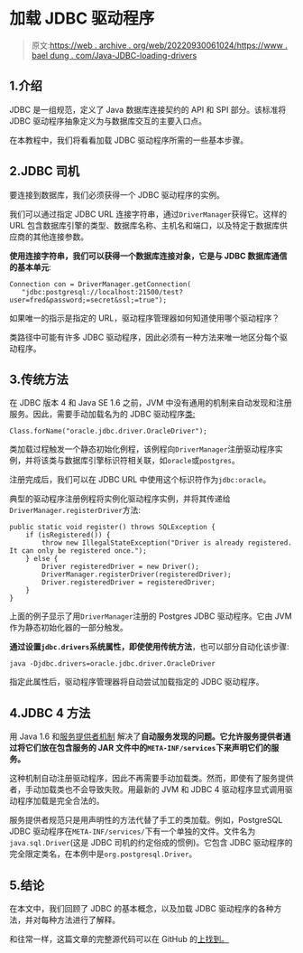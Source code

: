 # 加载 JDBC 驱动程序

> 原文:[https://web . archive . org/web/20220930061024/https://www . bael dung . com/Java-JDBC-loading-drivers](https://web.archive.org/web/20220930061024/https://www.baeldung.com/java-jdbc-loading-drivers)

## 1.介绍

JDBC 是一组规范，定义了 Java 数据库连接契约的 API 和 SPI 部分。该标准将 JDBC 驱动程序抽象定义为与数据库交互的主要入口点。

在本教程中，我们将看看加载 JDBC 驱动程序所需的一些基本步骤。

## 2.JDBC 司机

要连接到数据库，我们必须获得一个 JDBC 驱动程序的实例。

我们可以通过指定 JDBC URL 连接字符串，通过`DriverManager`获得它。这样的 URL 包含数据库引擎的类型、数据库名称、主机名和端口，以及特定于数据库供应商的其他连接参数。

**使用连接字符串，我们可以获得一个数据库连接对象，它是与 JDBC 数据库通信的基本单元**:

```
Connection con = DriverManager.getConnection(
   "jdbc:postgresql://localhost:21500/test?user=fred&password;=secret&ssl;=true"); 
```

如果唯一的指示是指定的 URL，驱动程序管理器如何知道使用哪个驱动程序？

类路径中可能有许多 JDBC 驱动程序，因此必须有一种方法来唯一地区分每个驱动程序。

## 3.传统方法

在 JDBC 版本 4 和 Java SE 1.6 之前，JVM 中没有通用的机制来自动发现和注册服务。因此，需要手动加载名为的 JDBC 驱动程序[类:](/web/20220628114504/https://www.baeldung.com/java-reflection)

```
Class.forName("oracle.jdbc.driver.OracleDriver");
```

类加载过程触发一个静态初始化例程，该例程向`DriverManager`注册驱动程序实例，并将该类与数据库引擎标识符相关联，如`oracle`或`postgres`。

注册完成后，我们可以在 JDBC URL 中使用这个标识符作为`jdbc:oracle`。

典型的驱动程序注册例程将实例化驱动程序实例，并将其传递给`DriverManager.registerDriver`方法:

```
public static void register() throws SQLException {
    if (isRegistered()) {
        throw new IllegalStateException("Driver is already registered. It can only be registered once.");
    } else {
        Driver registeredDriver = new Driver();
        DriverManager.registerDriver(registeredDriver);
        Driver.registeredDriver = registeredDriver;
    }
}
```

上面的例子显示了用`DriverManager`注册的 Postgres JDBC 驱动程序。它由 JVM 作为静态初始化器的一部分触发。

**通过设置`jdbc.drivers`系统属性，即使使用传统方法**，也可以部分自动化该步骤:

```
java -Djdbc.drivers=oracle.jdbc.driver.OracleDriver
```

指定此属性后，驱动程序管理器将自动尝试加载指定的 JDBC 驱动程序。

## 4.JDBC 4 方法

用 Java 1.6 和[服务提供者机制](/web/20220628114504/https://www.baeldung.com/java-spi) 解决了**自动服务发现的问题。它允许服务提供者通过将它们放在包含服务的 JAR 文件中的`META-INF/services`下来声明它们的服务。**

这种机制自动注册驱动程序，因此不再需要手动加载类。然而，即使有了服务提供者，手动加载类也不会导致失败。用最新的 JVM 和 JDBC 4 驱动程序显式调用驱动程序加载是完全合法的。

服务提供者规范只是用声明性的方法代替了手工的类加载。例如，PostgreSQL JDBC 驱动程序在`META-INF/services/`下有一个单独的文件。文件名为`java.sql.Driver`(这是 JDBC 司机的约定俗成的惯例)。它包含 JDBC 驱动程序的完全限定类名，在本例中是`org.postgresql.Driver`。

## 5.结论

在本文中，我们回顾了 JDBC 的基本概念，以及加载 JDBC 驱动程序的各种方法，并对每种方法进行了解释。

和往常一样，这篇文章的完整源代码可以在 GitHub 的[上找到。](https://web.archive.org/web/20220628114504/https://github.com/eugenp/tutorials/tree/master/persistence-modules/core-java-persistence)